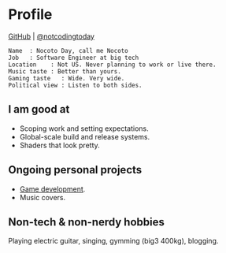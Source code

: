 # Profile

<div class="center">

[GitHub](https://github.com/notcodingtoday) | [@notcodingtoday](https://twitter.com/notcodingtoay)

</div>

```
Name  : Nocoto Day, call me Nocoto
Job   : Software Engineer at big tech
Location    : Not US. Never planning to work or live there.
Music taste : Better than yours.
Gaming taste   : Wide. Very wide.
Political view : Listen to both sides.
```

## I am good at

- Scoping work and setting expectations.
- Global-scale build and release systems.
- Shaders that look pretty.

## Ongoing personal projects

- [Game development](https://eggrice.soy/).
- Music covers.

## Non-tech & non-nerdy hobbies

Playing electric guitar, singing, gymming (big3 400kg), blogging.
